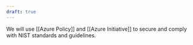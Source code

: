 ```yaml
---
draft: true
---
```

We will use [[Azure Policy]] and [[Azure Initiative]] to secure and comply with NIST standards and guidelines. 


